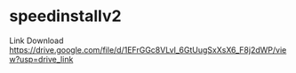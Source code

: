 # speedinstallv2

Link Download https://drive.google.com/file/d/1EFrGGc8VLvI_6GtUugSxXsX6_F8j2dWP/view?usp=drive_link
